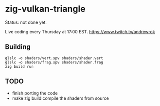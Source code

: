 # zig-vulkan-triangle

Status: not done yet.

Live coding every Thursday at 17:00 EST.
https://www.twitch.tv/andrewrok

## Building

```
glslc -o shaders/vert.spv shaders/shader.vert
glslc -o shaders/frag.spv shaders/shader.frag
zig build run
```

## TODO

 * finish porting the code
 * make zig build compile the shaders from source
